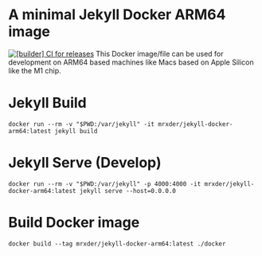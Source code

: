# A minimal Jekyll Docker ARM64 image
[![[builder] CI for releases](https://github.com/mrxder/jekyll-docker-arm64/actions/workflows/build_deploy.yml/badge.svg)](https://github.com/mrxder/jekyll-docker-arm64/actions/workflows/build_deploy.yml)
This Docker image/file can be used for development on ARM64 based machines like Macs based on Apple Silicon like the M1 chip.

# Jekyll Build
```
docker run --rm -v "$PWD:/var/jekyll" -it mrxder/jekyll-docker-arm64:latest jekyll build
```

# Jekyll Serve (Develop)
```
docker run --rm -v "$PWD:/var/jekyll" -p 4000:4000 -it mrxder/jekyll-docker-arm64:latest jekyll serve --host=0.0.0.0
```

# Build Docker image
```
docker build --tag mrxder/jekyll-docker-arm64:latest ./docker
```